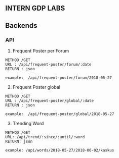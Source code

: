 ## INTERN GDP LABS 



## Backends

### API
1. Frequent Poster per Forum
```
METHOD /GET
URL : /api/frequent-poster/forum/:date
RETURN : json

example:  /api/frequent-poster/forum/2018-05-27
```

2. Frequent Poster global
```
METHOD /GET
URL : /api/frequent-poster/global/:date
RETURN : json

example:  /api/frequent-poster/global/2018-05-27
```

3. Trending Word
```
METHOD /GET
URL: /api/trend/:since/:until/:word
RETURN: json

example: /api/words/2018-05-27/2018-06-02/kaskus
```
